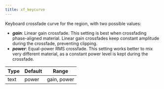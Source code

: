 ```yaml
---
title: xf_keycurve
---
```

Keyboard crossfade curve for the region, with two possible values:

- ***gain***: Linear gain crossfade. This setting is best when crossfading
            phase-aligned material. Linear gain crossfades keep constant
            amplitude during the crossfade, preventing clipping.
- ***power***: Equal-power RMS crossfade. This setting works better to mix very
            different material, as a constant power level is kept
            during the crossfade.

| Type | Default | Range       |
| ---  | ---     | ---         |
| text | power   | gain, power |
